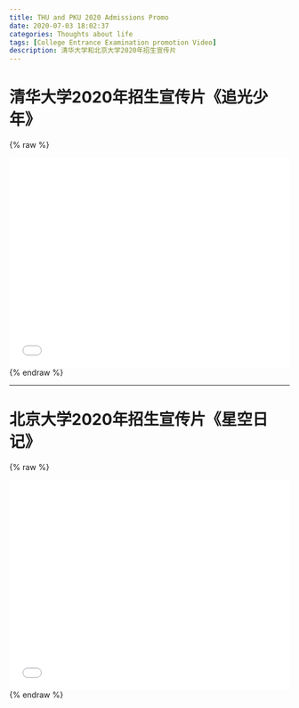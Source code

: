 ```yaml
---
title: THU and PKU 2020 Admissions Promo
date: 2020-07-03 18:02:37
categories: Thoughts about life
tags: [College Entrance Examination promotion Video]
description: 清华大学和北京大学2020年招生宣传片
---
```


# 清华大学2020年招生宣传片《追光少年》
{% raw %}
<div style="position: relative; width: 100%; height: 0; padding-bottom: 75%;"><iframe src="//player.bilibili.com/player.html?aid=328492969&bvid=BV1iA411v74v&cid=199388706&page=1" scrolling="no" border="0" frameborder="no" framespacing="0" allowfullscreen="true" style="position: absolute; width: 100%; height: 100%; left: 0; top: 0;"> </iframe></div>
{% endraw %}

---

# 北京大学2020年招生宣传片《星空日记》
{% raw %}
<div style="position: relative; width: 100%; height: 0; padding-bottom: 75%;"><iframe src="//player.bilibili.com/player.html?aid=4112288&bvid=BV1Rs411Q7ZT&cid=6638605&page=1" scrolling="no" border="0" frameborder="no" framespacing="0" allowfullscreen="true" style="position: absolute; width: 100%; height: 100%; left: 0; top: 0;"> </iframe></div>
{% endraw %}

